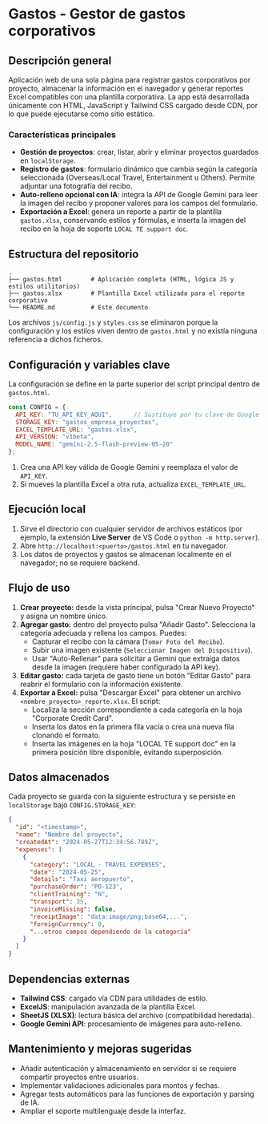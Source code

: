 # Gastos - Gestor de gastos corporativos

## Descripción general
Aplicación web de una sola página para registrar gastos corporativos por proyecto, almacenar la información en el navegador y generar reportes Excel compatibles con una plantilla corporativa. La app está desarrollada únicamente con HTML, JavaScript y Tailwind CSS cargado desde CDN, por lo que puede ejecutarse como sitio estático.

### Características principales
- **Gestión de proyectos**: crear, listar, abrir y eliminar proyectos guardados en `localStorage`.
- **Registro de gastos**: formulario dinámico que cambia según la categoría seleccionada (Overseas/Local Travel, Entertainment u Others). Permite adjuntar una fotografía del recibo.
- **Auto-relleno opcional con IA**: integra la API de Google Gemini para leer la imagen del recibo y proponer valores para los campos del formulario.
- **Exportación a Excel**: genera un reporte a partir de la plantilla `gastos.xlsx`, conservando estilos y fórmulas, e inserta la imagen del recibo en la hoja de soporte `LOCAL TE support doc`.

## Estructura del repositorio
```
.
├── gastos.html        # Aplicación completa (HTML, lógica JS y estilos utilitarios)
├── gastos.xlsx        # Plantilla Excel utilizada para el reporte corporativo
└── README.md          # Este documento
```
Los archivos `js/config.js` y `styles.css` se eliminaron porque la configuración y los estilos viven dentro de `gastos.html` y no existía ninguna referencia a dichos ficheros.

## Configuración y variables clave
La configuración se define en la parte superior del script principal dentro de `gastos.html`.
```javascript
const CONFIG = {
  API_KEY: "TU_API_KEY_AQUI",      // Sustituye por tu clave de Google Gemini
  STORAGE_KEY: "gastos_empresa_proyectos",
  EXCEL_TEMPLATE_URL: "gastos.xlsx",
  API_VERSION: "v1beta",
  MODEL_NAME: "gemini-2.5-flash-preview-05-20"
};
```
1. Crea una API key válida de Google Gemini y reemplaza el valor de `API_KEY`.
2. Si mueves la plantilla Excel a otra ruta, actualiza `EXCEL_TEMPLATE_URL`.

## Ejecución local
1. Sirve el directorio con cualquier servidor de archivos estáticos (por ejemplo, la extensión **Live Server** de VS Code o `python -m http.server`).
2. Abre `http://localhost:<puerto>/gastos.html` en tu navegador.
3. Los datos de proyectos y gastos se almacenan localmente en el navegador; no se requiere backend.

## Flujo de uso
1. **Crear proyecto:** desde la vista principal, pulsa "Crear Nuevo Proyecto" y asigna un nombre único.
2. **Agregar gasto:** dentro del proyecto pulsa "Añadir Gasto". Selecciona la categoría adecuada y rellena los campos. Puedes:
   - Capturar el recibo con la cámara (`Tomar Foto del Recibo`).
   - Subir una imagen existente (`Seleccionar Imagen del Dispositivo`).
   - Usar "Auto-Rellenar" para solicitar a Gemini que extraiga datos desde la imagen (requiere haber configurado la API key).
3. **Editar gasto:** cada tarjeta de gasto tiene un botón "Editar Gasto" para reabrir el formulario con la información existente.
4. **Exportar a Excel:** pulsa "Descargar Excel" para obtener un archivo `<nombre_proyecto>_reporte.xlsx`. El script:
   - Localiza la sección correspondiente a cada categoría en la hoja "Corporate Credit Card".
   - Inserta los datos en la primera fila vacía o crea una nueva fila clonando el formato.
   - Inserta las imágenes en la hoja "LOCAL TE support doc" en la primera posición libre disponible, evitando superposición.

## Datos almacenados
Cada proyecto se guarda con la siguiente estructura y se persiste en `localStorage` bajo `CONFIG.STORAGE_KEY`:
```json
{
  "id": "<timestamp>",
  "name": "Nombre del proyecto",
  "createdAt": "2024-05-27T12:34:56.789Z",
  "expenses": [
    {
      "category": "LOCAL - TRAVEL EXPENSES",
      "date": "2024-05-25",
      "details": "Taxi aeropuerto",
      "purchaseOrder": "PO-123",
      "clientTraining": "N",
      "transport": 35,
      "invoiceMissing": false,
      "receiptImage": "data:image/png;base64,...",
      "foreignCurrency": 0,
      "...otros campos dependiendo de la categoría"
    }
  ]
}
```

## Dependencias externas
- **Tailwind CSS**: cargado vía CDN para utilidades de estilo.
- **ExcelJS**: manipulación avanzada de la plantilla Excel.
- **SheetJS (XLSX)**: lectura básica del archivo (compatibilidad heredada).
- **Google Gemini API**: procesamiento de imágenes para auto-relleno.

## Mantenimiento y mejoras sugeridas
- Añadir autenticación y almacenamiento en servidor si se requiere compartir proyectos entre usuarios.
- Implementar validaciones adicionales para montos y fechas.
- Agregar tests automáticos para las funciones de exportación y parsing de IA.
- Ampliar el soporte multilenguaje desde la interfaz.

